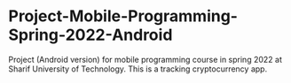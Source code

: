 # Project-Mobile-Programming-Spring-2022-Android
Project (Android version) for mobile programming course in spring 2022 at Sharif University of Technology. This is a tracking cryptocurrency app.
